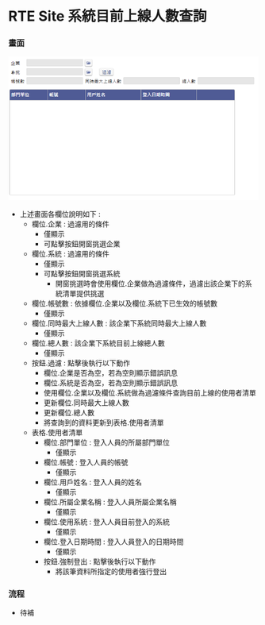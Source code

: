 # RTE Site 系統目前上線人數查詢

### <div id="view">畫面</div>
![畫面]

* 上述畫面各欄位說明如下 :
  * 欄位.企業 : 過濾用的條件
    * 僅顯示
    * 可點擊按鈕開窗挑選企業
  * 欄位.系統 : 過濾用的條件
    * 僅顯示
    * 可點擊按鈕開窗挑選系統
      * 開窗挑選時會使用欄位.企業做為過濾條件，過濾出該企業下的系統清單提供挑選
  * 欄位.帳號數 : 依據欄位.企業以及欄位.系統下已生效的帳號數
    * 僅顯示
  * 欄位.同時最大上線人數 : 該企業下系統同時最大上線人數
    * 僅顯示
  * 欄位.總人數 : 該企業下系統目前上線總人數
    * 僅顯示
  * 按鈕.過濾 : 點擊後執行以下動作
    * 欄位.企業是否為空，若為空則顯示錯誤訊息
    * 欄位.系統是否為空，若為空則顯示錯誤訊息
    * 使用欄位.企業以及欄位.系統做為過濾條件查詢目前上線的使用者清單
    * 更新欄位.同時最大上線人數
    * 更新欄位.總人數
    * 將查詢到的資料更新到表格.使用者清單
  * 表格.使用者清單
    * 欄位.部門單位 : 登入人員的所屬部門單位
      * 僅顯示
    * 欄位.帳號 : 登入人員的帳號
      * 僅顯示
    * 欄位.用戶姓名 : 登入人員的姓名
      * 僅顯示
    * 欄位.所屬企業名稱 : 登入人員所屬企業名稱
      * 僅顯示
    * 欄位.使用系統 : 登入人員目前登入的系統
      * 僅顯示
    * 欄位.登入日期時間 : 登入人員登入的日期時間
      * 僅顯示
    * 按鈕.強制登出 : 點擊後執行以下動作
      * 將該筆資料所指定的使用者強行登出

### <div id="flow">流程</div>
* 待補

[畫面]:attachment/view.png "畫面"